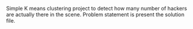 Simple K means clustering project to detect how many number of hackers are actually there in the scene. Problem statement is present the solution file.
